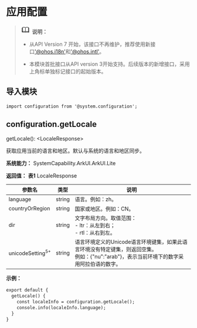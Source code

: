 # 应用配置

> ![icon-note.gif](public_sys-resources/icon-note.gif) **说明：**
> - 从API Version 7 开始，该接口不再维护，推荐使用新接口['@ohos.i18n'](https://developer.harmonyos.com/cn/docs/documentation/doc-references/js-apis-i18n-0000001155058572)和['@ohos.intl'](https://developer.harmonyos.com/cn/docs/documentation/doc-references/js-apis-intl-0000001200978209)。
>
> 
> - 本模块首批接口从API version 3开始支持。后续版本的新增接口，采用上角标单独标记接口的起始版本。


## 导入模块


```
import configuration from '@system.configuration';
```


## configuration.getLocale

getLocale(): &lt;LocaleResponse&gt;

获取应用当前的语言和地区。默认与系统的语言和地区同步。

**系统能力：** SystemCapability.ArkUI.ArkUI.Lite

**返回值：**
**表1** LocaleResponse

| 参数名 | 类型 | 说明 |
| -------- | -------- | -------- |
| language | string | 语言。例如：zh。 |
| countryOrRegion | string | 国家或地区。例如：CN。 |
| dir | string | 文字布局方向。取值范围：<br/>-&nbsp;ltr：从左到右；<br/>-&nbsp;rtl：从右到左。 |
| unicodeSetting<sup>5+</sup> | string | 语言环境定义的Unicode语言环境键集，如果此语言环境没有特定键集，则返回空集。<br/>例如：{"nu":"arab"}，表示当前环境下的数字采用阿拉伯语的数字。 |

**示例：**

```
export default {    
  getLocale() {        
    const localeInfo = configuration.getLocale();        
    console.info(localeInfo.language);    
  }
}
```